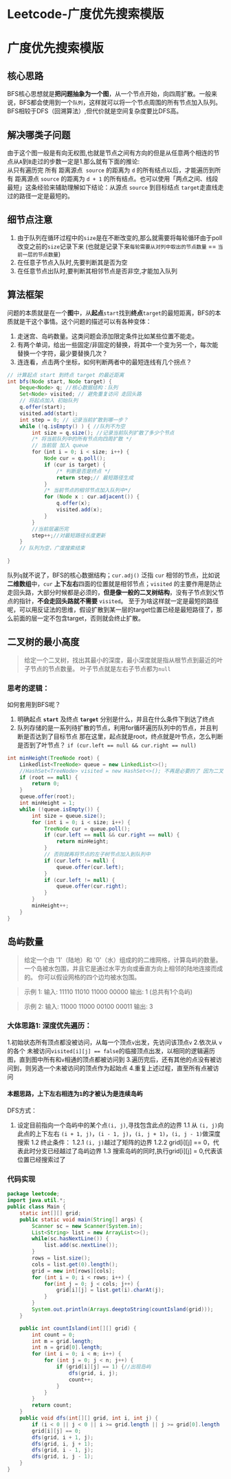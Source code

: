# Leetcode-广度优先搜索模版

# 广度优先搜索模版
## 核心思路
BFS核心思想就是**把问题抽象为一个图**，从一个节点开始，向四周扩散。一般来说，BFS都会使用到一个`队列`，这样就可以将一个节点周围的所有节点加入队列。
BFS相较于DFS（回溯算法）,但代价就是空间复杂度要比DFS高。
## 解决哪类子问题
由于这个图一般是有向无权图,也就是节点之间有方向的但是从任意两个相连的节点从`A`到`B`走过的步数一定是1.那么就有下面的推论: <br>
从只有遍历完 所有 距离源点` source` 的距离为 `d` 的所有结点以后，才能遍历到所有 距离源点 `source` 的距离为 `d + 1` 的所有结点。也可以使用「两点之间、线段最短」这条经验来辅助理解如下结论：从源点 `source` 到目标结点 `target`走直线走过的路径一定是最短的。
## 细节点注意
1. 由于队列在循环过程中的`size`是在不断改变的,那么就需要将每轮循环由于poll改变之前的`size`记录下来 (也就是记录下来`每轮需要从对列中取出的节点数量` == `当前一层的节点数量`)
2. 在任意子节点入队时,先要判断其是否为空
3. 在任意节点出队时,要判断其相邻节点是否非空,才能加入队列
## 算法框架
问题的本质就是在一个**图**中，从**起点**`start`找到**终点**`target`的最短距离，BFS的本质就是干这个事情。这个问题的描述可以有各种变体：
1. 走迷宫、岛屿数量。这类问题会添加限定条件比如某些位置不能走。 
2. 有两个单词，给出一些固定/非固定的替换，将其中一个变为另一个，每次能替换一个字符，最少要替换几次？
3. 连连看，点击两个坐标，如何判断两者中的最短连线有几个拐点？
```java
// 计算起点 start 到终点 target 的最近距离
int bfs(Node start, Node target) {
    Deque<Node> q; //核心数据结构：队列
    Set<Node> visited; // 避免重复访问 走回头路
    // 将起点加入 初始队列
    q.offer(start);
    visited.add(start);
    int step = 0; // 记录当前扩散到哪一步？
    while (!q.isEmpty() ) { //队列不为空
        int size = q.size(); //记录当前队列扩散了多少个节点
        /* 将当前队列中的所有节点向四周扩散 */
        // 当前层 加入 queue
        for（int i = 0; i < size; i++) {
            Node cur = q.poll();
            if (cur is target) {
                /* 判断是否是终点 */
                return step;// 最短路径生成
            }
            /* 当前节点的相邻节点加入队列中*/
            for (Node x : cur.adjacent()) {
                q.offer(x);
                visited.add(x);
            }
        }
        //当前层遍历完
        step++;//对最短路径长度更新
    }
    // 队列为空，广度搜索结束
    
}
```
队列`q`就不说了，BFS的核心数据结构；`cur.adj()` 泛指 `cur` 相邻的节点，比如说**二维数组**中，`cur` **上下左右**四面的位置就是相邻节点；`visited` 的主要作用是防止走回头路，大部分时候都是必须的，**但是像一般的二叉树结构**，没有子节点到父节点的指针，**不会走回头路就不需要** `visited`。
至于为啥这样就一定是最短的路径呢，可以用反证法的思维，假设扩散到某一层的target位置已经是最短路径了，那么前面的层一定不包含target，否则就会终止扩散。
## 二叉树的最小高度
> 给定一个二叉树，找出其最小的深度，最小深度就是指从根节点到最近的叶子节点的节点数量。
> 叶子节点就是左右子节点都为`null`

### 思考的逻辑：
 如何套用到BFS呢？ 

 1. 明确起点 **`start`** 及终点 **`target`** 分别是什么，并且在什么条件下到达了终点
 2. 队列存储的是一系列待扩散的节点，利用for循环遍历队列中的节点，并且判断是否达到了目标节点
那在这里，起点就是root，终点就是叶节点，怎么判断是否到了叶节点？
`if (cur.left == null && cur.right == null)`
```java
int minHeight(TreeNode root) {
    Linkedlist<TreeNode> queue = new LinkedList<>();
    //HashSet<TreeNode> visited = new HashSet<>(); 不再是必要的了 因为二叉树不会重复访问
    if (root == null) {
        return 0;
    }
    queue.offer(root);
    int minHeight = 1;
    while (!queue.isEmpty()) {
        int size = queue.size();
        for (int i = 0; i < size; i++) {
            TreeNode cur = queue.poll();
            if (cur.left == null && cur.right == null) {
                return minHeight;
            }
            // 否则就再将节点的左子树节点加入到队列中
            if (cur.left != null) {
                queue.offer(cur.left);
            }
            if (cur.left != null) {
                queue.offer(cur.right);
            }
        }
        minHeight++;
    }    
}

```
## 岛屿数量
>给定一个由 '1'（陆地）和 '0'（水）组成的的二维网格，计算岛屿的数量。
一个岛被水包围，并且它是通过水平方向或垂直方向上相邻的陆地连接而成的。
你可以假设网格的四个边均被水包围。

>示例 1:
输入:
11110
11010
11000
00000
输出: 1 (总共有1个岛屿)

> 示例 2:
输入:
11000
11000
00100
00011
输出: 3

### 大体思路1: 深度优先遍历：
1.初始状态所有顶点都没被访问，从每一个顶点`v`出发，先访问该顶点`v`
2.依次从 `v` 的各个 未被访问`visited[i][j] == false`的临接顶点出发，以相同的逻辑遍历图，直到图中所有和`v`相通的顶点都被访问到
3.遍历完后，还有其他的点没有被访问到，则另选一个未被访问的顶点作为起始点
4.重复上述过程，直至所有点被访问
#### 本题思路，上下左右相连为`1`的才被认为是连续岛屿
 DFS方式：
 1. 设定目前指向一个岛屿中的某个点`(i, j)`,寻找包含此点的边界
    1.1 从 `(i, j)`向此点的上下左右 `(i + 1, j)`，`(i - 1, j)`，`(i, j + 1)`，`(i, j - 1)`做深度搜索
    1.2 终止条件：
        1.2.1 `(i, j)`越过了矩阵的边界
        1.2.2 grid[i][j] == 0，代表此时分支已经越过了岛屿边界
    1.3 搜索岛屿的同时,执行grid[i][j] = 0,代表该位置已经搜索过了

### 代码实现
```java
package leetcode;
import java.util.*;
public class Main {
    static int[][] grid;
    public static void main(String[] args) {
        Scanner sc = new Scanner(System.in);
        List<String> list = new ArrayList<>();
        while(sc.hasNextLine()) {
            list.add(sc.nextLine());
        }
        rows = list.size();
        cols = list.get(0).length();
        grid = new int[rows][cols];
        for (int i = 0; i < rows; i++) {
            for(int j = 0; j < cols; j++) {
                grid[i][j] = list.get(i).charAt(j);
            }
        }
        System.out.println(Arrays.deeptoString(countIsland(grid)));
    }

    public int countIsland(int[][] grid) {
        int count = 0;
        int m = grid.length;
        int n = grid[0].length;
        for (int i = 0; i < m; i++) {
            for (int j = 0; j < n; j++) {
                if (grid[i][j] == 1) {//出现岛屿
                    dfs(grid, i, j);
                    count++;
                }
            }
        }
        return count;
    }
    public void dfs(int[][] grid, int i, int j) {
        if (i < 0 || j < 0 || i >= grid.length || j >= grid[0].length || grid[i][j] == 0) return;
        grid[i][j] == 0;
        dfs(grid, i + 1, j);
        dfs(grid, i, j + 1);
        dfs(grid, i - 1, j);
        dfs(grid, i, j - 1);
    }
}

```




